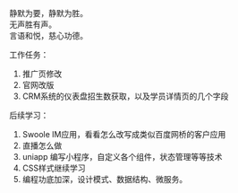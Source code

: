 静默为要，静默为胜。			
无声胜有声。		
言语和悦，慈心功德。		


工作任务：
1. 推广页修改
2. 官网改版
3. CRM系统的仪表盘招生数获取，以及学员详情页的几个字段

后续学习：
1. Swoole IM应用，看看怎么改写成类似百度网桥的客户应用
2. 直播怎么做
3. uniapp 编写小程序，自定义各个组件，状态管理等等技术
4. CSS样式继续学习
5. 编程功底加深，设计模式、数据结构、微服务。		